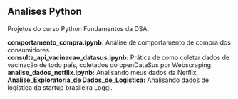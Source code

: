 ## Analises Python
Projetos do curso Python Fundamentos da DSA.

**comportamento_compra.ipynb:** Análise de comportamento de compra dos consumidores.<br>
**consulta_api_vacinacao_datasus.ipynb:** Prática de como coletar dados de vacinação de todo país, coletados do openDataSus por Webscraping.<br>
**analise_dados_netflix.ipynb:** Analisando meus dados da Netflix.<br>
**Analise_Exploratoria_de Dados_de_Logistica:** Analisando dados de logística da startup brasileira Loggi.
